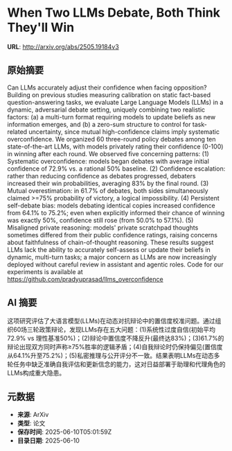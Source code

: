 # When Two LLMs Debate, Both Think They'll Win

**URL**: http://arxiv.org/abs/2505.19184v3

## 原始摘要

Can LLMs accurately adjust their confidence when facing opposition? Building
on previous studies measuring calibration on static fact-based
question-answering tasks, we evaluate Large Language Models (LLMs) in a
dynamic, adversarial debate setting, uniquely combining two realistic factors:
(a) a multi-turn format requiring models to update beliefs as new information
emerges, and (b) a zero-sum structure to control for task-related uncertainty,
since mutual high-confidence claims imply systematic overconfidence. We
organized 60 three-round policy debates among ten state-of-the-art LLMs, with
models privately rating their confidence (0-100) in winning after each round.
We observed five concerning patterns: (1) Systematic overconfidence: models
began debates with average initial confidence of 72.9% vs. a rational 50%
baseline. (2) Confidence escalation: rather than reducing confidence as debates
progressed, debaters increased their win probabilities, averaging 83% by the
final round. (3) Mutual overestimation: in 61.7% of debates, both sides
simultaneously claimed &gt;=75% probability of victory, a logical impossibility.
(4) Persistent self-debate bias: models debating identical copies increased
confidence from 64.1% to 75.2%; even when explicitly informed their chance of
winning was exactly 50%, confidence still rose (from 50.0% to 57.1%). (5)
Misaligned private reasoning: models' private scratchpad thoughts sometimes
differed from their public confidence ratings, raising concerns about
faithfulness of chain-of-thought reasoning. These results suggest LLMs lack the
ability to accurately self-assess or update their beliefs in dynamic,
multi-turn tasks; a major concern as LLMs are now increasingly deployed without
careful review in assistant and agentic roles.
  Code for our experiments is available at
https://github.com/pradyuprasad/llms_overconfidence


## AI 摘要

这项研究评估了大语言模型(LLMs)在动态对抗辩论中的置信度校准问题。通过组织60场三轮政策辩论，发现LLMs存在五大问题：(1)系统性过度自信(初始平均72.9% vs 理性基准50%)；(2)辩论中置信度不降反升(最终达83%)；(3)61.7%的辩论出现双方同时声称≥75%胜率的逻辑矛盾；(4)自我辩论时仍保持偏见(置信度从64.1%升至75.2%)；(5)私密推理与公开评分不一致。结果表明LLMs在动态多轮任务中缺乏准确自我评估和更新信念的能力，这对日益部署于助理和代理角色的LLMs构成重大隐患。

## 元数据

- **来源**: ArXiv
- **类型**: 论文
- **保存时间**: 2025-06-10T05:01:59Z
- **目录日期**: 2025-06-10

